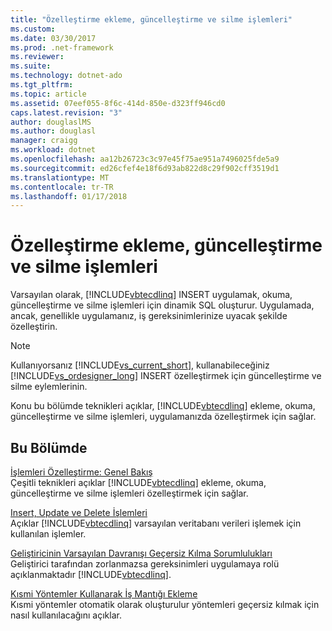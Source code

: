 ```yaml
---
title: "Özelleştirme ekleme, güncelleştirme ve silme işlemleri"
ms.custom: 
ms.date: 03/30/2017
ms.prod: .net-framework
ms.reviewer: 
ms.suite: 
ms.technology: dotnet-ado
ms.tgt_pltfrm: 
ms.topic: article
ms.assetid: 07eef055-8f6c-414d-850e-d323ff946cd0
caps.latest.revision: "3"
author: douglaslMS
ms.author: douglasl
manager: craigg
ms.workload: dotnet
ms.openlocfilehash: aa12b26723c3c97e45f75ae951a7496025fde5a9
ms.sourcegitcommit: ed26cfef4e18f6d93ab822d8c29f902cff3519d1
ms.translationtype: MT
ms.contentlocale: tr-TR
ms.lasthandoff: 01/17/2018
---
```

# <a name="customizing-insert-update-and-delete-operations"></a>Özelleştirme ekleme, güncelleştirme ve silme işlemleri
Varsayılan olarak, [!INCLUDE[vbtecdlinq](../../../../../../includes/vbtecdlinq-md.md)] INSERT uygulamak, okuma, güncelleştirme ve silme işlemleri için dinamik SQL oluşturur. Uygulamada, ancak, genellikle uygulamanız, iş gereksinimlerinize uyacak şekilde özelleştirin.  
  
> [!NOTE]
>  Kullanıyorsanız [!INCLUDE[vs_current_short](../../../../../../includes/vs-current-short-md.md)], kullanabileceğiniz [!INCLUDE[vs_ordesigner_long](../../../../../../includes/vs-ordesigner-long-md.md)] INSERT özelleştirmek için güncelleştirme ve silme eylemlerinin.  
  
 Konu bu bölümde teknikleri açıklar, [!INCLUDE[vbtecdlinq](../../../../../../includes/vbtecdlinq-md.md)] ekleme, okuma, güncelleştirme ve silme işlemleri, uygulamanızda özelleştirmek için sağlar.  
  
## <a name="in-this-section"></a>Bu Bölümde  
 [İşlemleri Özelleştirme: Genel Bakış](../../../../../../docs/framework/data/adonet/sql/linq/customizing-operations-overview.md)  
 Çeşitli teknikleri açıklar [!INCLUDE[vbtecdlinq](../../../../../../includes/vbtecdlinq-md.md)] ekleme, okuma, güncelleştirme ve silme işlemleri özelleştirmek için sağlar.  
  
 [Insert, Update ve Delete İşlemleri](../../../../../../docs/framework/data/adonet/sql/linq/insert-update-and-delete-operations.md)  
 Açıklar [!INCLUDE[vbtecdlinq](../../../../../../includes/vbtecdlinq-md.md)] varsayılan veritabanı verileri işlemek için kullanılan işlemler.  
  
 [Geliştiricinin Varsayılan Davranışı Geçersiz Kılma Sorumlulukları](../../../../../../docs/framework/data/adonet/sql/linq/responsibilities-of-the-developer-in-overriding-default-behavior.md)  
 Geliştirici tarafından zorlanmazsa gereksinimleri uygulamaya rolü açıklanmaktadır [!INCLUDE[vbtecdlinq](../../../../../../includes/vbtecdlinq-md.md)].  
  
 [Kısmi Yöntemler Kullanarak İş Mantığı Ekleme](../../../../../../docs/framework/data/adonet/sql/linq/adding-business-logic-by-using-partial-methods.md)  
 Kısmi yöntemler otomatik olarak oluşturulur yöntemleri geçersiz kılmak için nasıl kullanılacağını açıklar.
